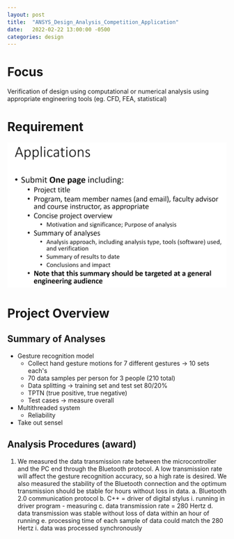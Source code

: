 ```yaml
---
layout: post
title:  "ANSYS_Design_Analysis_Competition_Application"
date:   2022-02-22 13:00:00 -0500
categories: design
---
```


# Focus
Verification of design using computational or numerical analysis using appropriate engineering tools (eg. CFD, FEA, statistical)

# Requirement
![ANSYS_requirement.PNG](/assets/images/ANSYS_requirement.PNG)

# Project Overview

## Summary of Analyses
- Gesture recognition model
  - Collect hand gesture motions for 7 different gestures -> 10 sets each's
  - 70 data samples per person for 3 people (210 total)
  - Data splitting -> training set and test set 80/20%
  - TPTN (true positive, true negative)
  - Test cases -> measure overall
- Multithreaded system
  - Reliability
- Take out sensel

## Analysis Procedures (award)
1. We measured the data transmission rate between the microcontroller and the PC end through the Bluetooth protocol. A low transmission rate will affect the gesture recognition accuracy, so a high rate is desired. We also measured the stability of the Bluetooth connection and the optimum transmission should be stable for hours without loss in data.
  a. Bluetooth 2.0 communication protocol
  b. C++ = driver of digital stylus
    i. running in driver program - measuring
  c. data transmission rate = 280 Hertz 
  d. data transmission was stable without loss of data within an hour of running
  e. processing time of each sample of data could match the 280 Hertz
    i. data was processed synchronously






